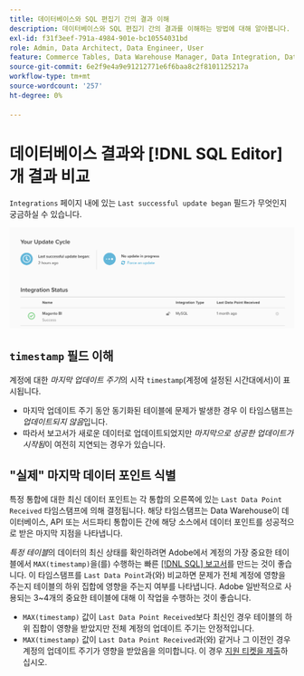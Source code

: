 ```yaml
---
title: 데이터베이스와 SQL 편집기 간의 결과 이해
description: 데이터베이스와 SQL 편집기 간의 결과를 이해하는 방법에 대해 알아봅니다.
exl-id: f31f3eef-791a-4984-901e-bc10554031bd
role: Admin, Data Architect, Data Engineer, User
feature: Commerce Tables, Data Warehouse Manager, Data Integration, Data Import/Export
source-git-commit: 6e2f9e4a9e91212771e6f6baa8c2f8101125217a
workflow-type: tm+mt
source-wordcount: '257'
ht-degree: 0%

---
```


# 데이터베이스 결과와 [!DNL SQL Editor]개 결과 비교

`Integrations` 페이지 내에 있는 `Last successful update began` 필드가 무엇인지 궁금하실 수 있습니다.

![Last_successful_update.png](../../../assets/Last_successful_update.png)

## `timestamp` 필드 이해

계정에 대한 _마지막 업데이트 주기_&#x200B;의 시작 `timestamp`(계정에 설정된 시간대에서)이 표시됩니다.

- 마지막 업데이트 주기 동안 동기화된 테이블에 문제가 발생한 경우 이 타임스탬프는 *업데이트되지 않음*&#x200B;입니다.
- 따라서 보고서가 새로운 데이터로 업데이트되었지만 *마지막으로 성공한 업데이트가 시작됨*&#x200B;이 여전히 지연되는 경우가 있습니다.

## &quot;실제&quot; 마지막 데이터 포인트 식별

특정 통합에 대한 최신 데이터 포인트는 각 통합의 오른쪽에 있는 `Last Data Point Received` 타임스탬프에 의해 결정됩니다. 해당 타임스탬프는 Data Warehouse이 데이터베이스, API 또는 서드파티 통합이든 간에 해당 소스에서 데이터 포인트를 성공적으로 받은 마지막 지점을 나타냅니다.

*특정 테이블*&#x200B;의 데이터의 최신 상태를 확인하려면 Adobe에서 계정의 가장 중요한 테이블에서 `MAX(timestamp)`을(를) 수행하는 빠른 [[!DNL SQL] 보고서](../../dev-reports/sql-rpt-bldr.md)를 만드는 것이 좋습니다. 이 타임스탬프를 `Last Data Point`과(와) 비교하면 문제가 전체 계정에 영향을 주는지 테이블의 하위 집합에 영향을 주는지 여부를 나타냅니다. Adobe 일반적으로 사용되는 3~4개의 중요한 테이블에 대해 이 작업을 수행하는 것이 좋습니다.

- `MAX(timestamp)` 값이 `Last Data Point Received`보다 최신인 경우 테이블의 하위 집합이 영향을 받았지만 전체 계정의 업데이트 주기는 안정적입니다.
- `MAX(timestamp)` 값이 `Last Data Point Received`과(와) 같거나 그 이전인 경우 계정의 업데이트 주기가 영향을 받았음을 의미합니다. 이 경우 [지원 티켓을 제출](https://experienceleague.adobe.com/docs/commerce-knowledge-base/kb/troubleshooting/miscellaneous/mbi-service-policies.html?lang=ko)하십시오.
